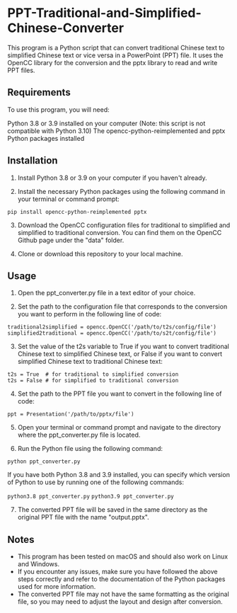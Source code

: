 # PPT-Traditional-and-Simplified-Chinese-Converter
This program is a Python script that can convert traditional Chinese text to simplified Chinese text or vice versa in a PowerPoint (PPT) file. It uses the OpenCC library for the conversion and the pptx library to read and write PPT files.

## Requirements
To use this program, you will need:

Python 3.8 or 3.9 installed on your computer (Note: this script is not compatible with Python 3.10)
The opencc-python-reimplemented and pptx Python packages installed

## Installation
1. Install Python 3.8 or 3.9 on your computer if you haven't already.

2. Install the necessary Python packages using the following command in your terminal or command prompt:

`pip install opencc-python-reimplemented pptx`

3. Download the OpenCC configuration files for traditional to simplified and simplified to traditional conversion. You can find them on the OpenCC Github page under the "data" folder.

4. Clone or download this repository to your local machine.

## Usage
1. Open the ppt_converter.py file in a text editor of your choice.

2. Set the path to the configuration file that corresponds to the conversion you want to perform in the following line of code:

```
traditional2simplified = opencc.OpenCC('/path/to/t2s/config/file')
simplified2traditional = opencc.OpenCC('/path/to/s2t/config/file')
````

3. Set the value of the t2s variable to True if you want to convert traditional Chinese text to simplified Chinese text, or False if you want to convert simplified Chinese text to traditional Chinese text:

```
t2s = True  # for traditional to simplified conversion
t2s = False # for simplified to traditional conversion
```

4. Set the path to the PPT file you want to convert in the following line of code:
```
ppt = Presentation('/path/to/pptx/file')
```

5. Open your terminal or command prompt and navigate to the directory where the ppt_converter.py file is located.

6. Run the Python file using the following command:

`python ppt_converter.py`

If you have both Python 3.8 and 3.9 installed, you can specify which version of Python to use by running one of the following commands:

`python3.8 ppt_converter.py`
`python3.9 ppt_converter.py`

7. The converted PPT file will be saved in the same directory as the original PPT file with the name "output.pptx".

## Notes
- This program has been tested on macOS and should also work on Linux and Windows.
- If you encounter any issues, make sure you have followed the above steps correctly and refer to the documentation of the Python packages used for more information.
- The converted PPT file may not have the same formatting as the original file, so you may need to adjust the layout and design after conversion.
